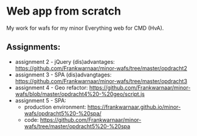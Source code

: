 # Web app from scratch

My work for wafs for my minor Everything web for CMD (HvA).

## Assignments:
* assignment 2 - jQuery (dis)advantages: https://github.com/Frankwarnaar/minor-wafs/tree/master/opdracht2
* assignment 3 - SPA (dis)advangtages: https://github.com/Frankwarnaar/minor-wafs/tree/master/opdracht3
* assignment 4 - Geo refactor: https://github.com/Frankwarnaar/minor-wafs/blob/master/opdracht4%20-%20geo/script.js
* assignment 5 - SPA: 
  * production environment: https://frankwarnaar.github.io/minor-wafs/opdracht5%20-%20spa/
  * code: https://github.com/Frankwarnaar/minor-wafs/tree/master/opdracht5%20-%20spa
